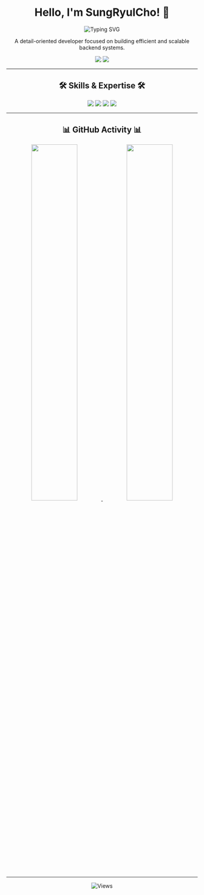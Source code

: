 <div align="center">

<h1>Hello, I'm SungRyulCho! 👋</h1>
<img src="https://readme-typing-svg.herokuapp.com?font=Fira+Code&weight=700&size=25&pause=1000&color=3399FF&center=true&vCenter=true&width=435&lines=A+Growing+Backend+Developer" alt="Typing SVG" />
<p>A detail-oriented developer focused on building efficient and scalable backend systems.</p>

<p>
  <a href="mailto:hahahoho5811@gmail.com"><img src="https://img.shields.io/badge/Gmail-EA4335?style=flat-square&logo=Gmail&logoColor=white"></a>
  <a href="https://velog.io/@ashi0312/"><img src="https://img.shields.io/badge/Velog-20C997?style=flat-square&logo=Vimeo&logoColor=white"></a>
</p>

</div>

---

<h2 align="center">🛠️ Skills & Expertise 🛠️</h2>

<p align="center">
  <img src="https://img.shields.io/badge/Java-ED8B00?style=for-the-badge&logo=openjdk&logoColor=white">
  <img src="https://img.shields.io/badge/Spring-6DB33F?style=for-the-badge&logo=spring&logoColor=white">
  <img src="https://img.shields.io/badge/MySQL-4479A1?style=for-the-badge&logo=mysql&logoColor=white">
  <img src="https://img.shields.io/badge/Amazon_AWS-232F3E?style=for-the-badge&logo=amazon-aws&logoColor=white">
</p>

---

<h2 align="center">📊 GitHub Activity 📊</h2>

<div align="center">
  <a href="https://github.com/SungRyulCho">
    <img width="49%" src="https://github-readme-stats.vercel.app/api?username=SungRyulCho&show_icons=true&theme=tokyonight" />
    <img width="49%" src="https://github-readme-stats.vercel.app/api/top-langs/?username=SungRyulCho&layout=compact&theme=tokyonight" />
  </a>
</div>

---

<p align="center">
  <img src="https://komarev.com/ghpvc/?username=SungRyulCho&style=flat-square&color=blue" alt="Views"/>
</p>
